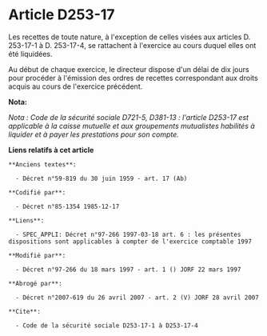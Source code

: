 # Article D253-17

Les recettes de toute nature, à l'exception de celles visées aux articles D. 253-17-1 à D. 253-17-4, se rattachent à
l'exercice au cours duquel elles ont été liquidées.

Au début de chaque exercice, le directeur dispose d'un délai de dix jours pour procéder à l'émission des ordres de recettes
correspondant aux droits acquis au cours de l'exercice précédent.

**Nota:**

*Nota : Code de la sécurité sociale D721-5, D381-13 : l'article D253-17 est applicable à la caisse mutuelle et aux
groupements mutualistes habilités à liquider et à payer les prestations pour son compte.*

**Liens relatifs à cet article**

	**Anciens textes**:

	  - Décret n°59-819 du 30 juin 1959 - art. 17 (Ab)

	**Codifié par**:

	  - Décret n°85-1354 1985-12-17

	**Liens**:

	  - SPEC_APPLI: Décret n°97-266 1997-03-18 art. 6 : les présentes dispositions sont applicables à compter de l'exercice comptable 1997

	**Modifié par**:

	  - Décret n°97-266 du 18 mars 1997 - art. 1 () JORF 22 mars 1997

	**Abrogé par**:

	  - Décret n°2007-619 du 26 avril 2007 - art. 2 (V) JORF 28 avril 2007

	**Cite**:

	  - Code de la sécurité sociale D253-17-1 à D253-17-4
